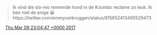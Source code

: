 > Ik vind die slo\-mo rennende hond in de \#Jumbo reclame zo leuk\. Ik ben niet de enige 😀 https://twitter\.com/emmyverbruggen/status/815652413495529473

<img src="../../media/tweet.ico" width="12" /> [Thu Mar 09 23:04:47 +0000 2017](https://twitter.com/DromerDenker/status/839975279263121408)